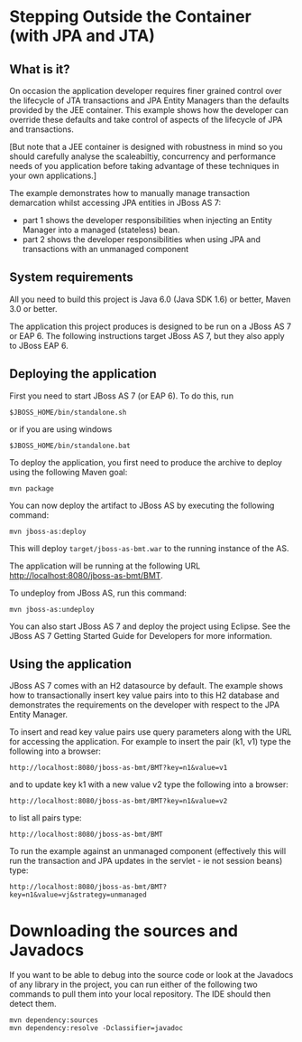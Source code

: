 Stepping Outside the Container (with JPA and JTA)
=================================================

What is it?
-----------

On occasion the application developer requires finer grained control over the lifecycle of 
JTA transactions and JPA Entity Managers than the defaults provided by the JEE container.
This example shows how the developer can override these defaults and take control of aspects
of the lifecycle of JPA and transactions.

[But note that a JEE container is designed with robustness in mind so you should
carefully analyse the scaleabiltiy, concurrency and performance needs of you application
before taking advantage of these techniques in your own applications.]

The example demonstrates how to manually manage transaction demarcation whilst accessing
JPA entities in JBoss AS 7:

* part 1 shows the developer responsibilities when injecting an Entity Manager into a managed
(stateless) bean.
* part 2 shows the developer responsibilities when using JPA and transactions with an unmanaged
component

System requirements
-------------------

All you need to build this project is Java 6.0 (Java SDK 1.6) or better, Maven 3.0 or better.

The application this project produces is designed to be run on a JBoss AS 7 or EAP 6. 
The following instructions target JBoss AS 7, but they also apply to JBoss EAP 6.
 
Deploying the application
-------------------------

First you need to start JBoss AS 7 (or EAP 6). To do this, run

	$JBOSS_HOME/bin/standalone.sh

or if you are using windows

	$JBOSS_HOME/bin/standalone.bat

To deploy the application, you first need to produce the archive to deploy using
the following Maven goal:

	mvn package

You can now deploy the artifact to JBoss AS by executing the following command:

	mvn jboss-as:deploy

This will deploy `target/jboss-as-bmt.war` to the running instance of the AS.

The application will be running at the following URL <http://localhost:8080/jboss-as-bmt/BMT>.

To undeploy from JBoss AS, run this command:

	mvn jboss-as:undeploy

You can also start JBoss AS 7 and deploy the project using Eclipse. See the JBoss AS 7
Getting Started Guide for Developers for more information.

Using the application
---------------------

JBoss AS 7 comes with an H2 datasource by default. The example shows how to transactionally
insert key value pairs into to this H2 database and demonstrates the requirements on the
developer with respect to the JPA Entity Manager.

To insert and read key value pairs use query parameters along with the URL for accessing
the application. For example to insert the pair (k1, v1) type the following into a browser:

	http://localhost:8080/jboss-as-bmt/BMT?key=n1&value=v1

and to update key k1 with a new value v2 type the following into a browser:

	http://localhost:8080/jboss-as-bmt/BMT?key=n1&value=v2

to list all pairs type:

	http://localhost:8080/jboss-as-bmt/BMT

To run the example against an unmanaged component (effectively this will run the transaction and
JPA updates in the servlet - ie not session beans) type:

	http://localhost:8080/jboss-as-bmt/BMT?key=n1&value=vj&strategy=unmanaged

Downloading the sources and Javadocs
====================================

If you want to be able to debug into the source code or look at the Javadocs
of any library in the project, you can run either of the following two
commands to pull them into your local repository. The IDE should then detect
them.

	mvn dependency:sources
	mvn dependency:resolve -Dclassifier=javadoc

